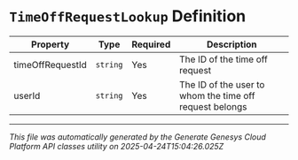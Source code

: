 # `TimeOffRequestLookup` Definition

| Property | Type | Required | Description |
|----------|------|----------|-------------|
| timeOffRequestId | `string` | Yes | The ID of the time off request |
| userId | `string` | Yes | The ID of the user to whom the time off request belongs |

---

*This file was automatically generated by the Generate Genesys Cloud Platform API classes utility on 2025-04-24T15:04:26.025Z*